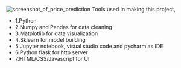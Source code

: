 ![screenshot_of_price_prediction](https://github.com/user-attachments/assets/838cf8d4-d737-42c1-a67a-68e88e65b571)
Tools used in making this project,

  -  1.Python
  - 2.Numpy and Pandas for data cleaning
  - 3.Matplotlib for data visualization
  - 4.Sklearn for model building
  - 5.Jupyter notebook, visual studio code and pycharm as IDE
  - 6.Python flask for http server
  - 7.HTML/CSS/Javascript for UI
